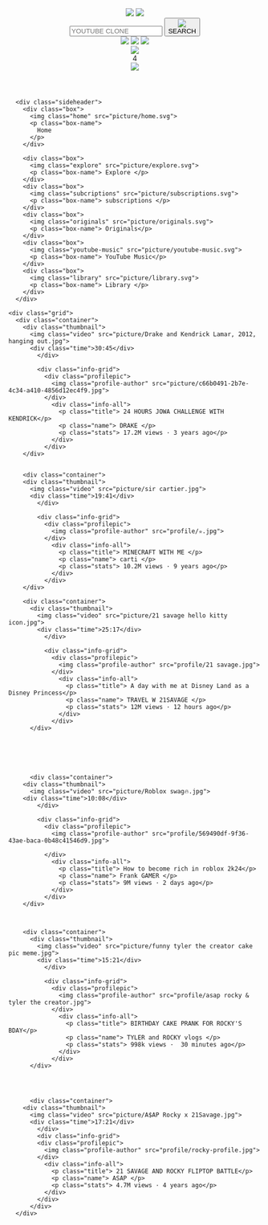<!DOCTYPE html>

<head>
  <meta charset="UTF-8">
  <meta name="viewport" content="width=device-width, initial-scale=1.0">
  <title>YT PRACTICE</title>
  <link rel="stylesheet" href="youtube.css">
</head>
<body>

  <header class="header">
    <div class="left">
      <img class="line" src="picture/hamburger-menu.svg" >
      <img class="youtube" src="picture/youtube-logo.svg">
    </div>
    <div class="middle">
      <input class="search-bar" type="text" placeholder="YOUTUBE CLONE" >
      <button class="search-button"> <img class="search-button-pic" src="picture/search.svg"> 
      <div class="tooltip"> SEARCH </div>
    </button>
    </div>
    <div class="right">
   <img class="voice-button" src=  "picture/voice-search-icon.svg" >
       <img class="upload"  src="picture/upload.svg"> 
     <img class="youtube-apps" src="picture/youtube-apps.svg"> 
     <div class="notification-relative"> 
       <img class="notifications" src="picture/notifications.svg">
       <div class="four">4</div>
      </div>
     <img class="profile" src="profile/tyler-cover.jpg"> 
    </div>
    </header>
   
      <div class="sideheader">
        <div class="box">
          <img class="home" src="picture/home.svg">
          <p class="box-name">
            Home
          </p>
        </div>

        <div class="box">
          <img class="explore" src="picture/explore.svg">
          <p class="box-name"> Explore </p>
        </div>
        <div class="box">
          <img class="subcriptions" src="picture/subscriptions.svg">
          <p class="box-name"> subscriptions </p>
        </div>
        <div class="box">
          <img class="originals" src="picture/originals.svg">
          <p class="box-name"> Originals</p>
        </div>
        <div class="box">
          <img class="youtube-music" src="picture/youtube-music.svg">
          <p class="box-name"> YouTube Music</p>
        </div> 
        <div class="box">
          <img class="library" src="picture/library.svg">
          <p class="box-name"> Library </p>
        </div>
      </div>
    
    <div class="grid">
      <div class="container">
        <div class="thumbnail">
          <img class="video" src="picture/Drake and Kendrick Lamar, 2012, hanging out.jpg">
          <div class="time">30:45</div>
            </div>

            <div class="info-grid"> 
              <div class="profilepic">
                <img class="profile-author" src="picture/c66b0491-2b7e-4c34-a410-4856d12ec4f9.jpg">
              </div>
                <div class="info-all">
                  <p class="title"> 24 HOURS JOWA CHALLENGE WITH KENDRICK</p>
                  <p class="name"> DRAKE </p>
                  <p class="stats"> 17.2M views · 3 years ago</p>
                </div>
              </div>
        </div>
           
       
        <div class="container">
        <div class="thumbnail">
          <img class="video" src="picture/sir cartier.jpg">
          <div class="time">19:41</div>
            </div>

            <div class="info-grid"> 
              <div class="profilepic">
                <img class="profile-author" src="profile/✮.jpg">
              </div>
                <div class="info-all">
                  <p class="title"> MINECRAFT WITH ME </p>
                  <p class="name"> carti </p>
                  <p class="stats"> 10.2M views · 9 years ago</p>
                </div>
              </div>
        </div>

        <div class="container">
          <div class="thumbnail">
            <img class="video" src="picture/21 savage hello kitty icon.jpg">
            <div class="time">25:17</div>
              </div>
  
              <div class="info-grid"> 
                <div class="profilepic">
                  <img class="profile-author" src="profile/21 savage.jpg">
                </div>
                  <div class="info-all">
                    <p class="title"> A day with me at Disney Land as a Disney Princess</p>
                    <p class="name"> TRAVEL W 21SAVAGE </p>
                    <p class="stats"> 12M views · 12 hours ago</p>
                  </div>
                </div>
          </div>
            
      
      
           

  
          <div class="container">
        <div class="thumbnail">
          <img class="video" src="picture/Roblox swag🔥.jpg">
        <div class="time">10:08</div>
            </div>

            <div class="info-grid"> 
              <div class="profilepic">
                <img class="profile-author" src="profile/569490df-9f36-43ae-baca-0b48c41546d9.jpg">
                
              </div>
                <div class="info-all">
                  <p class="title"> How to become rich in roblox 2k24</p>
                  <p class="name"> Frank GAMER </p>
                  <p class="stats"> 9M views · 2 days ago</p>
                </div>
              </div>
        </div>
           


        <div class="container">
          <div class="thumbnail">
            <img class="video" src="picture/funny tyler the creator cake pic meme.jpg">
            <div class="time">15:21</div>
              </div>
  
              <div class="info-grid"> 
                <div class="profilepic">
                  <img class="profile-author" src="profile/asap rocky & tyler the creator.jpg">
                </div>
                  <div class="info-all">
                    <p class="title"> BIRTHDAY CAKE PRANK FOR ROCKY'S BDAY</p>
                    <p class="name"> TYLER and ROCKY vlogs </p>
                    <p class="stats"> 998k views ·  30 minutes ago</p>
                  </div>
                </div>
          </div>
       
           
  
  
          <div class="container">
        <div class="thumbnail">
          <img class="video" src="picture/A$AP Rocky x 21Savage.jpg">
          <div class="time">17:21</div>
            </div>
            <div class="info-grid">
            <div class="profilepic">
              <img class="profile-author" src="profile/rocky-profile.jpg">
            </div>
              <div class="info-all">
                <p class="title"> 21 SAVAGE AND ROCKY FLIPTOP BATTLE</p>
                <p class="name"> ASAP </p>
                <p class="stats"> 4.7M views · 4 years ago</p>
              </div>
            </div>
          </div>
      </div>

 


  
     
       

      
      
       
        
  


     


      



        

      
    

